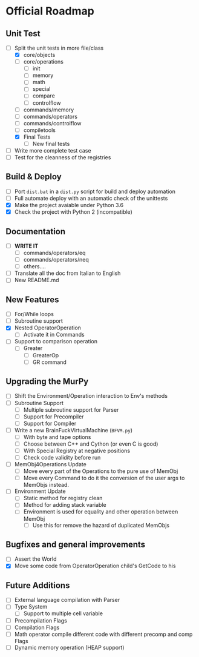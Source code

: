 # Official Roadmap
## Unit Test
- [ ] Split the unit tests in more file/class
    - [x] core/objects
    - [ ] core/operations
        - [ ] init
        - [ ] memory
        - [ ] math
        - [ ] special
        - [ ] compare
        - [ ] controlflow
    - [ ] commands/memory
    - [ ] commands/operators
    - [ ] commands/controlflow
    - [ ] compiletools
    - [x] Final Tests
        - [ ] New final tests
- [ ] Write more complete test case
- [ ] Test for the cleanness of the registries
## Build & Deploy
- [ ] Port `dist.bat` in a `dist.py` script for build and deploy automation
- [ ] Full automate deploy with an automatic check of the unittests
- [x] Make the project avaiable under Python 3.6
- [x] Check the project with Python 2 (incompatible)
## Documentation
- [ ] **WRITE IT**
    - [ ] commands/operators/eq
    - [ ] commands/operators/neq
    - [ ] others....
- [ ] Translate all the doc from Italian to English
- [ ] New README.md
## New Features
- [ ] For/While loops
- [ ] Subroutine support
- [x] Nested OperatorOperation
    - [ ] Activate it in Commands
- [ ] Support to comparison operation
    - [ ] Greater
        - [ ] GreaterOp
        - [ ] GR command
## Upgrading the MurPy
- [ ] Shift the Environment/Operation interaction to Env's methods
- [ ] Subroutine Support
    - [ ] Multiple subroutine support for Parser
    - [ ] Support for Precompiler
    - [ ] Support for Compiler
- [ ] Write a new BrainFuckVirtualMachine (`BFVM.py`)
    - [ ] With byte and tape options
    - [ ] Choose between C++ and Cython (or even C is good)
    - [ ] With Special Registry at negative positions
    - [ ] Check code validity before run
- [ ] MemObj4Operations Update
    - [ ] Move every part of the Operations to the pure use of MemObj
    - [ ] Move every Command to do it the conversion of the user args to MemObjs instead.
- [ ] Environment Update
    - [ ] Static method for registry clean
    - [ ] Method for adding stack variable
    - [ ] Environment is used for equality and other operation between MemObj
        - [ ] Use this for remove the hazard of duplicated MemObjs
## Bugfixes and general improvements
- [ ] Assert the World
- [x] Move some code from OperatorOperation child's GetCode to his
## Future Additions
- [ ] External language compilation with Parser
- [ ] Type System
    - [ ] Support to multiple cell variable
- [ ] Precompilation Flags
- [ ] Compilation Flags
- [ ] Math operator compile different code with different precomp and comp Flags
- [ ] Dynamic memory operation (HEAP support)
